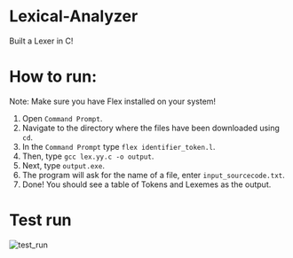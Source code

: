 # Lexical-Analyzer
Built a Lexer in C!

# How to run:
Note: Make sure you have Flex installed on your system!

1. Open `Command Prompt`.
2. Navigate to the directory where the files have been downloaded using `cd`.
3. In the `Command Prompt` type `flex identifier_token.l`.
4. Then, type `gcc lex.yy.c -o output`.
5. Next, type `output.exe`.
6. The program will ask for the name of a file, enter `input_sourcecode.txt`.
7. Done! You should see a table of Tokens and Lexemes as the output.

# Test run
![test_run](https://user-images.githubusercontent.com/54639928/208362660-67229b9c-2962-44ff-9d05-3877ce77604c.png)
